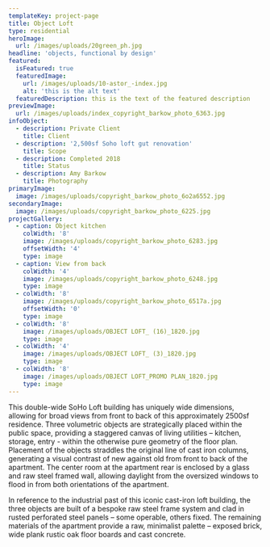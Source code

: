 ```yaml
---
templateKey: project-page
title: Object Loft
type: residential
heroImage:
  url: /images/uploads/20green_ph.jpg
headline: 'objects, functional by design'
featured: 
  isFeatured: true
  featuredImage:
    url: /images/uploads/10-astor_-index.jpg
    alt: 'this is the alt text'
  featuredDescription: this is the text of the featured description
previewImage:
  url: /images/uploads/index_copyright_barkow_photo_6363.jpg
infoObject:
  - description: Private Client
    title: Client
  - description: '2,500sf Soho loft gut renovation'
    title: Scope
  - description: Completed 2018
    title: Status
  - description: Amy Barkow
    title: Photography
primaryImage:
  image: /images/uploads/copyright_barkow_photo_6o2a6552.jpg
secondaryImage:
  image: /images/uploads/copyright_barkow_photo_6225.jpg
projectGallery:
  - caption: Object kitchen
    colWidth: '8'
    image: /images/uploads/copyright_barkow_photo_6283.jpg
    offsetWidth: '4'
    type: image
  - caption: View from back
    colWidth: '4'
    image: /images/uploads/copyright_barkow_photo_6248.jpg
    type: image
  - colWidth: '8'
    image: /images/uploads/copyright_barkow_photo_6517a.jpg
    offsetWidth: '0'
    type: image
  - colWidth: '8'
    image: /images/uploads/OBJECT LOFT_ (16)_1820.jpg
    type: image
  - colWidth: '4'
    image: /images/uploads/OBJECT LOFT_ (3)_1820.jpg
    type: image
  - colWidth: '8'
    image: /images/uploads/OBJECT LOFT_PROMO PLAN_1820.jpg
    type: image
---
```

This double-wide SoHo Loft building has uniquely wide dimensions, allowing for broad views from front to back of this approximately 2500sf residence. Three volumetric objects are strategically placed within the public space, providing a staggered canvas of living utilities – kitchen, storage, entry - within the otherwise pure geometry of the floor plan. Placement of the objects straddles the original line of cast iron columns, generating a visual contrast of new against old from front to back of the apartment. The center room at the apartment rear is enclosed by a glass and raw steel framed wall, allowing daylight from the oversized windows to flood in from both orientations of the apartment.


In reference to the industrial past of this iconic cast-iron loft building, the three objects are built of a bespoke raw steel frame system and clad in rusted perforated steel panels – some operable, others fixed. The remaining materials of the apartment provide a raw, minimalist palette – exposed brick, wide plank rustic oak floor boards and cast concrete.
